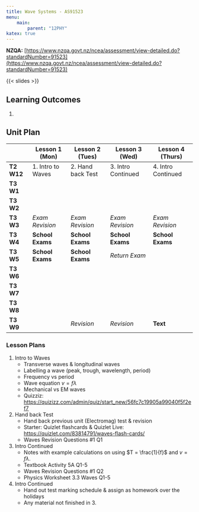 ```yaml
---
title: Wave Systems - AS91523
menu:
    main:
        parent: "12PHY"
katex: true
---
```


__NZQA:__ [https://www.nzqa.govt.nz/ncea/assessment/view-detailed.do?standardNumber=91523](https://www.nzqa.govt.nz/ncea/assessment/view-detailed.do?standardNumber=91523)

{{< slides >}}

## Learning Outcomes

1. 

## Unit Plan


|            | Lesson 1 (Mon)    | Lesson 2 (Tues)   | Lesson 3 (Wed)     | Lesson 4 (Thurs)   |
|------------|-------------------|-------------------|--------------------|--------------------|
| __T2 W12__ | 1. Intro to Waves | 2. Hand back Test | 3. Intro Continued | 4. Intro Continued |
| __T3 W1__  |                   |                   |                    |                    |
| __T3 W2__  |                   |                   |                    |                    |
| __T3 W3__  | _Exam Revision_   | _Exam Revision_   | _Exam Revision_    | _Exam Revision_    |
| __T3 W4__  | __School Exams__  | __School Exams__  | __School Exams__   | __School Exams__   |
| __T3 W5__  | __School Exams__  | __School Exams__  | _Return Exam_      |                    |
| __T3 W6__  |                   |                   |                    |                    |
| __T3 W7__  |                   |                   |                    |                    |
| __T3 W8__  |                   |                   |                    |                    |
| __T3 W9__  |                   | _Revision_        | _Revision_         | __Text__           |

### Lesson Plans

1. Intro to Waves
    - Transverse waves & longitudinal waves
    - Labelling a wave (peak, trough, wavelength, period)
    - Frequency vs period
    - Wave equation $v=f\lambda$
    - Mechanical vs EM waves
    - Quizziz: https://quizizz.com/admin/quiz/start_new/56fc7c19905a99040f5f2ef7
2. Hand back Test
    - Hand back previous unit (Electromag) test & revision
    - Starter: Quizlet flashcards & Quizlet Live: https://quizlet.com/83814791/waves-flash-cards/
    - Waves Revision Questions #1 Q1
3. Intro Continued
    - Notes with example calculations on using $T = \frac{1}{f}$ and $v=f\lambda$.
    - Textbook Activity 5A Q1-5
    - Waves Revision Questions #1 Q2
    - Physics Worksheet 3.3 Waves Q1-5
4. Intro Continued
    - Hand out test marking schedule & assign as homework over the holidays
    - Any material not finished in 3.